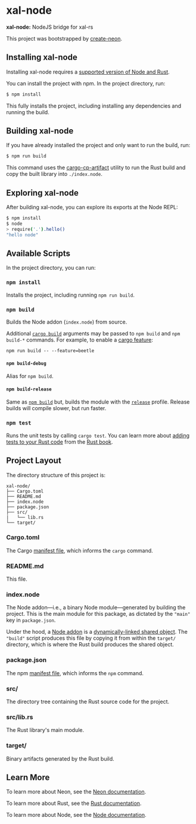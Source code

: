 # xal-node

**xal-node:** NodeJS bridge for xal-rs

This project was bootstrapped by [create-neon](https://www.npmjs.com/package/create-neon).

## Installing xal-node

Installing xal-node requires a [supported version of Node and Rust](https://github.com/neon-bindings/neon#platform-support).

You can install the project with npm. In the project directory, run:

```sh
$ npm install
```

This fully installs the project, including installing any dependencies and running the build.

## Building xal-node

If you have already installed the project and only want to run the build, run:

```sh
$ npm run build
```

This command uses the [cargo-cp-artifact](https://github.com/neon-bindings/cargo-cp-artifact) utility to run the Rust build and copy the built library into `./index.node`.

## Exploring xal-node

After building xal-node, you can explore its exports at the Node REPL:

```sh
$ npm install
$ node
> require('.').hello()
"hello node"
```

## Available Scripts

In the project directory, you can run:

### `npm install`

Installs the project, including running `npm run build`.

### `npm build`

Builds the Node addon (`index.node`) from source.

Additional [`cargo build`](https://doc.rust-lang.org/cargo/commands/cargo-build.html) arguments may be passed to `npm build` and `npm build-*` commands. For example, to enable a [cargo feature](https://doc.rust-lang.org/cargo/reference/features.html):

```
npm run build -- --feature=beetle
```

#### `npm build-debug`

Alias for `npm build`.

#### `npm build-release`

Same as [`npm build`](#npm-build) but, builds the module with the [`release`](https://doc.rust-lang.org/cargo/reference/profiles.html#release) profile. Release builds will compile slower, but run faster.

### `npm test`

Runs the unit tests by calling `cargo test`. You can learn more about [adding tests to your Rust code](https://doc.rust-lang.org/book/ch11-01-writing-tests.html) from the [Rust book](https://doc.rust-lang.org/book/).

## Project Layout

The directory structure of this project is:

```
xal-node/
├── Cargo.toml
├── README.md
├── index.node
├── package.json
├── src/
|   └── lib.rs
└── target/
```

### Cargo.toml

The Cargo [manifest file](https://doc.rust-lang.org/cargo/reference/manifest.html), which informs the `cargo` command.

### README.md

This file.

### index.node

The Node addon—i.e., a binary Node module—generated by building the project. This is the main module for this package, as dictated by the `"main"` key in `package.json`.

Under the hood, a [Node addon](https://nodejs.org/api/addons.html) is a [dynamically-linked shared object](https://en.wikipedia.org/wiki/Library_(computing)#Shared_libraries). The `"build"` script produces this file by copying it from within the `target/` directory, which is where the Rust build produces the shared object.

### package.json

The npm [manifest file](https://docs.npmjs.com/cli/v7/configuring-npm/package-json), which informs the `npm` command.

### src/

The directory tree containing the Rust source code for the project.

### src/lib.rs

The Rust library's main module.

### target/

Binary artifacts generated by the Rust build.

## Learn More

To learn more about Neon, see the [Neon documentation](https://neon-bindings.com).

To learn more about Rust, see the [Rust documentation](https://www.rust-lang.org).

To learn more about Node, see the [Node documentation](https://nodejs.org).

